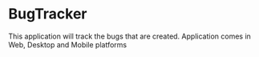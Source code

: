 # BugTracker
 This application will track the bugs that are created. Application comes in Web, Desktop and Mobile platforms
